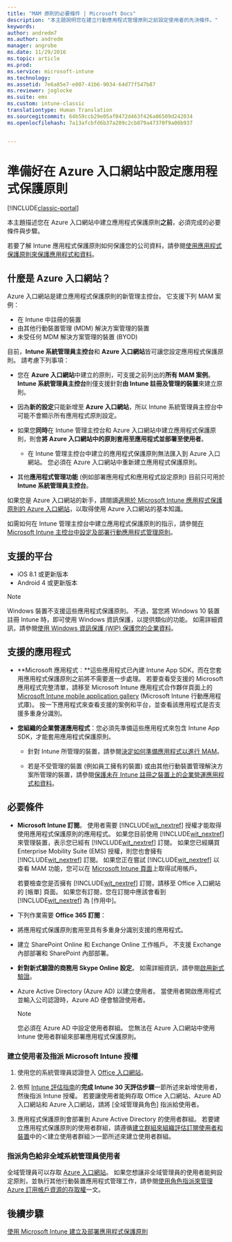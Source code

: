 ```yaml
---
title: "MAM 原則的必要條件 | Microsoft Docs"
description: "本主題說明您在建立行動應用程式管理原則之前設定使用者的先決條件。"
keywords: 
author: andredm7
ms.author: andredm
manager: angrobe
ms.date: 11/29/2016
ms.topic: article
ms.prod: 
ms.service: microsoft-intune
ms.technology: 
ms.assetid: 7e6a85e7-e007-41b6-9034-64d77f547b87
ms.reviewer: joglocke
ms.suite: ems
ms.custom: intune-classic
translationtype: Human Translation
ms.sourcegitcommit: 64b59ccb29e05af0472d463f426a06509d242034
ms.openlocfilehash: 7a13afcbfd6b37a209c2cb879a47370f9a00b937


---
```


# <a name="get-ready-to-configure-app-protection-policies-in-the-azure-portal"></a>準備好在 Azure 入口網站中設定應用程式保護原則

[!INCLUDE[classic-portal](../includes/classic-portal.md)]

本主題描述您在 Azure 入口網站中建立應用程式保護原則**之前**，必須完成的必要條件與步驟。

若要了解 Intune 應用程式保護原則如何保護您的公司資料，請參閱[使用應用程式保護原則來保護應用程式和資料](protect-apps-and-data-with-microsoft-intune.md)。

## <a name="what-is-the-azure-portal"></a>什麼是 Azure 入口網站？

Azure 入口網站是建立應用程式保護原則的新管理主控台。 它支援下列 MAM 案例：
- 在 Intune 中註冊的裝置
- 由其他行動裝置管理 (MDM) 解決方案管理的裝置
- 未受任何 MDM 解決方案管理的裝置 (BYOD)

目前，**Intune 系統管理員主控台**和 **Azure 入口網站**皆可讓您設定應用程式保護原則。  請考慮下列事項：

* 您在 **Azure 入口網站**中建立的原則，可支援之前列出的**所有 MAM 案例**。 **Intune 系統管理員主控台**則僅支援針對**由 Intune 註冊及管理的裝置**來建立原則。

* 因為**新的設定**只能新增至 **Azure 入口網站**，所以 Intune 系統管理員主控台中可能不會顯示所有應用程式原則設定。

* 如果您**同時**在 Intune 管理主控台和 Azure 入口網站中建立應用程式保護原則，則會**將 Azure 入口網站中的原則套用至應用程式並部署至使用者**。
    * 在 Intune 管理主控台中建立的應用程式保護原則無法匯入到 Azure 入口網站。  您必須在 Azure 入口網站中重新建立應用程式保護原則。


* 其他**應用程式管理功能** (例如部署應用程式和應用程式設定原則) 目前只可用於 **Intune 系統管理員主控台**。


如果您是 Azure 入口網站的新手，請閱讀[適用於 Microsoft Intune 應用程式保護原則的 Azure 入口網站](azure-portal-for-microsoft-intune-mam-policies.md)，以取得使用 Azure 入口網站的基本知識。

如需如何在 Intune 管理主控台中建立應用程式保護原則的指示，請參閱[在 Microsoft Intune 主控台中設定及部署行動應用程式管理原則](configure-and-deploy-mobile-application-management-policies-in-the-microsoft-intune-console.md)。


##  <a name="supported-platforms"></a>支援的平台
- iOS 8.1 或更新版本
- Android 4 或更新版本

>[!NOTE]
>Windows 裝置不支援這些應用程式保護原則。 不過，當您將 Windows 10 裝置註冊 Intune 時，即可使用 Windows 資訊保護，以提供類似的功能。 如需詳細資訊，請參閱[使用 Windows 資訊保護 (WIP) 保護您的企業資料](https://technet.microsoft.com/en-us/itpro/windows/keep-secure/protect-enterprise-data-using-wip)。

##  <a name="supported-apps"></a>支援的應用程式
* **Microsoft 應用程式︰**這些應用程式已內建 Intune App SDK，而在您套用應用程式保護原則之前將不需要進一步處理。
若要查看受支援的 Microsoft 應用程式完整清單，請移至 Microsoft Intune 應用程式合作夥伴頁面上的 [Microsoft Intune mobile application gallery](https://www.microsoft.com/en-us/cloud-platform/microsoft-intune-apps) (Microsoft Intune 行動應用程式庫)。 按一下應用程式來查看支援的案例和平台，並查看該應用程式是否支援多重身分識別。

* **您組織的企業營運應用程式**：您必須先準備這些應用程式來包含 Intune App SDK，才能套用應用程式保護原則。

  * 針對 Intune 所管理的裝置，請參閱[決定如何準備應用程式以進行 MAM](decide-how-to-prepare-apps-for-mobile-application-management-with-microsoft-intune.md)。

  * 若是不受管理的裝置 (例如員工擁有的裝置) 或由其他行動裝置管理解決方案所管理的裝置，請參閱[保護未在 Intune 註冊之裝置上的企業營運應用程式和資料](protect-line-of-business-apps-and-data-on-devices-not-enrolled-in-microsoft-intune.md)。

## <a name="prerequisites"></a>必要條件

-   **Microsoft Intune 訂閱**。 使用者需要 [!INCLUDE[wit_nextref](../includes/wit_nextref_md.md)] 授權才能取得使用應用程式保護原則的應用程式。
如果您目前使用 [!INCLUDE[wit_nextref](../includes/wit_nextref_md.md)] 來管理裝置，表示您已經有 [!INCLUDE[wit_nextref](../includes/wit_nextref_md.md)] 訂閱。 如果您已經購買 Enterprise Mobility Suite (EMS) 授權，則您也會擁有 [!INCLUDE[wit_nextref](../includes/wit_nextref_md.md)] 訂閱。 如果您正在嘗試 [!INCLUDE[wit_nextref](../includes/wit_nextref_md.md)] 以查看 MAM 功能，您可以在 [Microsoft Intune 頁面](http://www.microsoft.com/en-us/server-cloud/products/microsoft-intune/)上取得試用帳戶。

    若要檢查您是否擁有 [!INCLUDE[wit_nextref](../includes/wit_nextref_md.md)] 訂閱，請移至 Office 入口網站的 [帳單] 頁面。  如果您有訂閱，您在訂閱中應該會看到 [!INCLUDE[wit_nextref](../includes/wit_nextref_md.md)] 為 [作用中]。

-   下列作業需要 **Office 365 訂閱**：

  - 將應用程式保護原則套用至具有多重身分識別支援的應用程式。

  - 建立 SharePoint Online 和 Exchange Online 工作帳戶。 不支援 Exchange 內部部署和 SharePoint 內部部署。

-   **針對新式驗證的商務用 Skype Online 設定**。 如需詳細資訊，請參閱[啟用新式驗證](http://social.technet.microsoft.com/wiki/contents/articles/34339.skype-for-business-online-enable-your-tenant-for-modern-authentication.aspx)。


- Azure Active Directory (Azure AD) 以建立使用者。 當使用者開啟應用程式並輸入公司認證時，Azure AD 便會驗證使用者。

    > [!NOTE]
    > 您必須在 Azure AD 中設定使用者群組。 您無法在 Azure 入口網站中使用 Intune 使用者群組來部署應用程式保護原則。

### <a name="create-users-and-assign-microsoft-intune-licenses"></a>建立使用者及指派 Microsoft Intune 授權

1.  使用您的系統管理員認證登入 [Office 入口網站](http://portal.office.com)。

2.  依照 [Intune 評估指南](https://docs.microsoft.com/en-us/intune/understand-explore/get-started-with-a-30-day-trial-of-microsoft-intune)的**完成 Intune 30 天評估步驟**一節所述來新增使用者，然後指派 Intune 授權。 若要讓使用者能夠存取 Office 入口網站、Azure AD 入口網站和 Azure 入口網站，請將 [全域管理員角色] 指派給使用者。

5.  應用程式保護原則會部署到 Azure Active Directory 的使用者群組。 若要建立應用程式保護原則的使用者群組，請遵循[建立群組來組織評估訂閱使用者和裝置](https://docs.microsoft.com/en-us/intune/understand-explore/get-started-with-a-30-day-trial-of-microsoft-intune-step-3)中的＜建立使用者群組＞一節所述來建立使用者群組。

### <a name="assign-roles-to-non-global-admin-users"></a>指派角色給非全域系統管理員使用者

全域管理員可以存取 [Azure 入口網站](https://portal.azure.com)。  如果您想讓非全域管理員的使用者能夠設定原則，並執行其他行動裝置應用程式管理工作，請參閱[使用角色指派來管理 Azure 訂用帳戶資源的存取權](https://azure.microsoft.com/en-us/documentation/articles/role-based-access-control-configure/)一文。

## <a name="next-steps"></a>後續步驟
[使用 Microsoft Intune 建立及部署應用程式保護原則](create-and-deploy-mobile-app-management-policies-with-microsoft-intune.md)



<!--HONumber=Feb17_HO3-->


